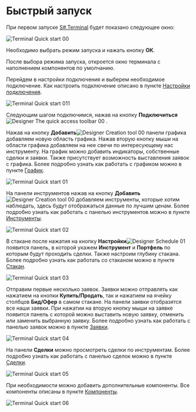 # Быстрый запуск

При первом запуске [S\#.Terminal](Terminal.md) будет показано следующее окно:

![Terminal Quick start 00](~/images/Terminal_Quick_start_00.png)

Необходимо выбрать режим запуска и нажать кнопку **ОК**.

После выбора режима запуска, откроется окно терминала с наполнением компонентов по умолчанию.

Перейдем в настройки подключения и выберем необходимое подключение. Как настроить подключение описано в пункте [Настройки подключения](Terminal_Connection_settings.md).

![Terminal Quick start 011](~/images/Terminal_Quick_start_011.png)

Следующим шагом подключимся, нажав на кнопку **Подключиться**![Designer The quick access toolbar 00](~/images/Designer_quick_access_toolbar_00.png) .

Нажав на кнопку **Добавить**![Designer Creation tool 00](~/images/Designer_Creation_tool_00.png) панели графика добавляем новую область графика. Нажав вторую кнопку мыши на области графика добавляем на нее свечи по интересующему нас инструменту. На график можно добавить индикаторы, собственные сделки и заявки. Также присутствует возможность выставления заявок с графика. Более подробно узнать как работать с графиком можно в пункте [График](Terminal_Chart.md).

![Terminal Quick start 01](~/images/Terminal_Quick_start_01.png)

На панели инструментов нажав на кнопку **Добавить**![Designer Creation tool 00](~/images/Designer_Creation_tool_00.png) добавляем инструменты, которые хотим наблюдать, здесь будут отображаться данные по лучшим ценам. Более подробно узнать как работать с панелью инструментов можно в пункте [Инструменты](Terminal_Securities.md).

![Terminal Quick start 02](~/images/Terminal_Quick_start_02.png)

В стакане после нажатия на кнопку **Настройки**![Designer Schedule 01](~/images/Designer_Schedule_01.png) появится панель, в которой укажем **Инструмент** и **Портфель** по которым будут проходить сделки. Также настроим глубину стакана. Более подробно узнать как работать со стаканом можно в пункте [Стакан](Terminal_Depth_Panel2.md).

![Terminal Quick start 03](~/images/Terminal_Quick_start_03.png)

Отправим первые несколько заявок. Заявки можно отправлять как нажатием на кнопки **Купить\/Продать**, так и нажатием на ячейку столбцов **Бид\/Офер** в самом стакане. На панели заявки отобразятся все наши заявки. При нажатии на вторую кнопку мыши на заявке появится панель с которой можно выставить новую заявку, отменить или заменить выбранную заявку. Более подробно узнать как работать с панелью заявок можно в пункте [Заявки](Terminal_Orders.md).

![Terminal Quick start 04](~/images/Terminal_Quick_start_04.png)

На панели **Сделки** можно просмотреть сделки по инструментам. Более подробно узнать как работать с панелью сделок можно в пункте [Сделки](Terminal_Trades.md).

![Terminal Quick start 05](~/images/Terminal_Quick_start_05.png)

При необходимости можно добавить дополнительные компоненты. Все компоненты описаны в пункте [Компоненты](Terminal_Components.md).

![Terminal Quick start 06](~/images/Terminal_Quick_start_06.png)
